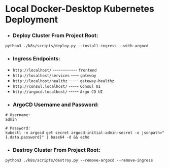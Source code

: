 # Local Docker-Desktop Kubernetes Deployment
- ### Deploy Cluster From Project Root:
```
python3 ./k8s/scripts/deploy.py --install-ingress --with-argocd
```
- ### Ingress Endpoints:
- `http://localhost/` ------------ `frontend`
- `http://localhost/services` ---- `gateway`
- `http://localhost/healthz` ----- `gateway-healthz`
- `http://consul.localhost/` ----- `Consul UI`
- `http://argocd.localhost/` ----- `Argo CD UI`
- ### ArgoCD Username and Password:
```
# Username:
admin

# Password:
kubectl -n argocd get secret argocd-initial-admin-secret -o jsonpath="{.data.password}" | base64 -d && echo
```
- ### Destroy Cluster From Project Root:
```
python3 ./k8s/scripts/destroy.py --remove-argocd --remove-ingress
```
